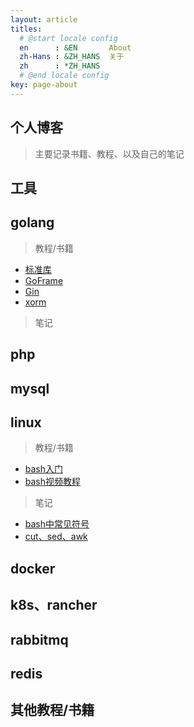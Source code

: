 ```yaml
---
layout: article
titles:
  # @start locale config
  en      : &EN       About
  zh-Hans : &ZH_HANS  关于
  zh      : *ZH_HANS
  # @end locale config
key: page-about
---
```



## 个人博客

> 主要记录书籍、教程、以及自己的笔记

## 工具

## golang

> 教程/书籍
- [标准库](https://studygolang.com/pkgdoc)
- [GoFrame](https://goframe.org/display/gf)
- [Gin](https://www.topgoer.com/gin%E6%A1%86%E6%9E%B6/%E7%AE%80%E4%BB%8B.html)
- [xorm](http://xorm.topgoer.com/)

> 笔记

## php

## mysql

## linux
> 教程/书籍
- [bash入门](https://wangdoc.com/bash/)
- [bash视频教程](https://www.bilibili.com/video/BV1bA411i7hR?p=1)

> 笔记
- [bash中常见符号](./_posts/2021-05-20-bash中常见符号.md)
- [cut、sed、awk](./_posts/2021-05-21-cut、sed、awk.md)

## docker

## k8s、rancher

## rabbitmq

## redis


## 其他教程/书籍




